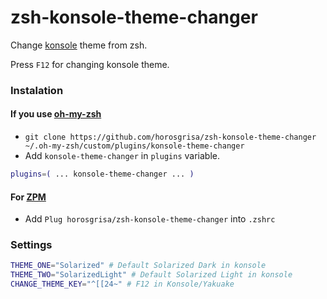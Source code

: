 # zsh-konsole-theme-changer
Change [konsole](https://konsole.kde.org) theme from zsh. 

Press `F12` for changing konsole theme. 

### Instalation
#### If you use [oh-my-zsh](https://github.com/robbyrussell/oh-my-zsh)
* `git clone https://github.com/horosgrisa/zsh-konsole-theme-changer ~/.oh-my-zsh/custom/plugins/konsole-theme-changer`
* Add `konsole-theme-changer` in `plugins` variable. 
```sh
plugins=( ... konsole-theme-changer ... )
```
#### For [ZPM](https://github.com/horosgrisa/ZPM)
* Add `Plug horosgrisa/zsh-konsole-theme-changer` into `.zshrc`


### Settings
```sh
THEME_ONE="Solarized" # Default Solarized Dark in konsole
THEME_TWO="SolarizedLight" # Default Solarized Light in konsole
CHANGE_THEME_KEY="^[[24~" # F12 in Konsole/Yakuake
```
